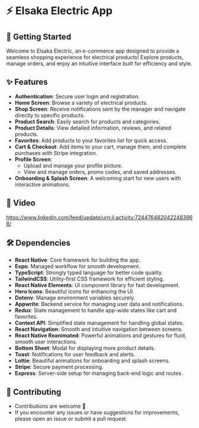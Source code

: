 # ⚡ Elsaka Electric App

## 🚀 Getting Started
Welcome to Elsaka Electric, an e-commerce app designed to provide a seamless shopping experience for electrical products! Explore products, manage orders, and enjoy an intuitive interface built for efficiency and style.

## ✨ Features
- **Authentication**: Secure user login and registration.
- **Home Screen**: Browse a variety of electrical products.
- **Shop Screen**: Receive notifications sent by the manager and navigate directly to specific products.
- **Product Search**: Easily search for products and categories.
- **Product Details**: View detailed information, reviews, and related products.
- **Favorites**: Add products to your favorites list for quick access.
- **Cart & Checkout**: Add items to your cart, manage them, and complete purchases with Stripe integration.
- **Profile Screen**: 
  - Upload and manage your profile picture.
  - View and manage orders, promo codes, and saved addresses.
- **Onboarding & Splash Screen**: A welcoming start for new users with interactive animations.

## 🎥 Video

https://www.linkedin.com/feed/update/urn:li:activity:7244764820422483968/
## 🛠 Dependencies

- **React Native**: Core framework for building the app.
- **Expo**: Managed workflow for smooth development.
- **TypeScript**: Strongly typed language for better code quality.
- **TailwindCSS**: Utility-first CSS framework for efficient styling.
- **React Native Elements**: UI component library for fast development.
- **Hero Icons**: Beautiful icons for enhancing the UI.
- **Dotenv**: Manage environment variables securely.
- **Appwrite**: Backend service for managing user data and notifications.
- **Redux**: State management to handle app-wide states like cart and favorites.
- **Context API**: Simplified state management for handling global states.
- **React Navigation**: Smooth and intuitive navigation between screens.
- **React Native Reanimated**: Powerful animations and gestures for fluid, smooth user interactions.
- **Bottom Sheet**: Modal for displaying more product details.
- **Toast**: Notifications for user feedback and alerts.
- **Lottie**: Beautiful animations for onboarding and splash screens.
- **Stripe**: Secure payment processing.
- **Express**: Server-side setup for managing back-end logic and routes.

## 🚨 Contributing

- Contributions are welcome 💜
- If you encounter any issues or have suggestions for improvements, please open an issue or submit a pull request.
